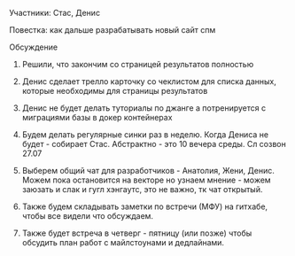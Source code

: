 Участники: Стас, Денис

Повестка: как дальше разрабатывать новый сайт спм

Обсуждение

1. Решили, что закончим со страницей результатов полностью
2. Денис сделает трелло карточку со чеклистом для  списка данных, которые необходимы для страницы результатов
3. Денис не будет делать туториалы по джанге а потренируется с миграциями базы в докер контейнерах

4. Будем делать регулярные синки раз в неделю. Когда Дениса не будет - собирает Стас. Абстрактно - это 10 вечера среды. Сл созвон 27.07

5. Выберем общий чат для разработчиков - Анатолия, Жени, Денис. Можем пока остановится на векторе но узнаем мнение - можем заюзать и слак и гугл хэнгаутс, это не важно, тк чат открытый.

6. Также будем складывать заметки по встречи (МФУ) на гитхабе, чтобы все видели что обсуждаем.

7. Также будет встреча в четверг - пятницу (или позже) чтобы обсудить план работ с майлстоунами и дедлайнами.
